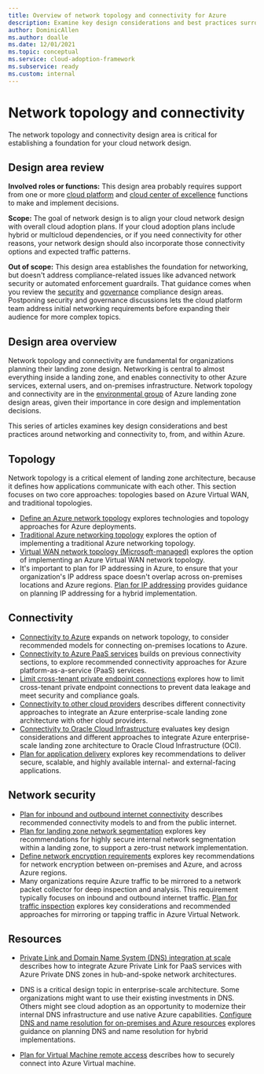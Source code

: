 ```yaml
---
title: Overview of network topology and connectivity for Azure
description: Examine key design considerations and best practices surrounding networking and connectivity.
author: DominicAllen
ms.author: doalle
ms.date: 12/01/2021
ms.topic: conceptual
ms.service: cloud-adoption-framework
ms.subservice: ready
ms.custom: internal
---
```


<!-- docutune:casing "Azure VPN Gateway" L7 -->
<!-- cSpell:ignore autoregistration BGPs MACsec MPLS MSEE onprem privatelink VPNs -->

# Network topology and connectivity

The network topology and connectivity design area is critical for establishing a foundation for your cloud network design.

## Design area review

**Involved roles or functions:** This design area probably requires support from one or more [cloud platform](../../../organize/cloud-platform.md) and [cloud center of excellence](../../../organize/cloud-center-of-excellence.md) functions to make and implement decisions.

**Scope:** The goal of network design is to align your cloud network design with overall cloud adoption plans. If your cloud adoption plans include hybrid or multicloud dependencies, or if you need connectivity for other reasons, your network design should also incorporate those connectivity options and expected traffic patterns.

**Out of scope:** This design area establishes the foundation for networking, but doesn't address compliance-related issues like advanced network security or automated enforcement guardrails. That guidance comes when you review the [security](./security.md) and [governance](./governance.md) compliance design areas. Postponing security and governance discussions lets the cloud platform team address initial networking requirements before expanding their audience for more complex topics.

## Design area overview

Network topology and connectivity are fundamental for organizations planning their landing zone design. Networking is central to almost everything inside a landing zone, and enables connectivity to other Azure services, external users, and on-premises infrastructure. Network topology and connectivity are in the [environmental group](../design-areas.md#environment-design-areas) of Azure landing zone design areas, given their importance in core design and implementation decisions.

This series of articles examines key design considerations and best practices around networking and connectivity to, from, and within Azure.

## Topology

Network topology is a critical element of landing zone architecture, because it defines how applications communicate with each other. This section focuses on two core approaches: topologies based on Azure Virtual WAN, and traditional topologies.

- [Define an Azure network topology](../../azure-best-practices/define-an-azure-network-topology.md) explores technologies and topology approaches for Azure deployments.
- [Traditional Azure networking topology](../../azure-best-practices/traditional-azure-networking-topology.md) explores the option of implementing a traditional Azure networking topology.
- [Virtual WAN network topology (Microsoft-managed)](../../azure-best-practices/virtual-wan-network-topology.md) explores the option of implementing an Azure Virtual WAN network topology.
- It's important to plan for IP addressing in Azure, to ensure that your organization's IP address space doesn't overlap across on-premises locations and Azure regions. [Plan for IP addressing](../../azure-best-practices/plan-for-ip-addressing.md) provides guidance on planning IP addressing for a hybrid implementation.

## Connectivity

- [Connectivity to Azure](../../azure-best-practices/connectivity-to-azure.md) expands on network topology, to consider recommended models for connecting on-premises locations to Azure.
- [Connectivity to Azure PaaS services](../../azure-best-practices/connectivity-to-azure-paas-services.md) builds on previous connectivity sections, to explore recommended connectivity approaches for Azure platform-as-a-service (PaaS) services.
- [Limit cross-tenant private endpoint connections](../../azure-best-practices/limit-cross-tenant-private-endpoint-connections.md) explores how to limit cross-tenant private endpoint connections to prevent data leakage and meet security and compliance goals.
- [Connectivity to other cloud providers](../../azure-best-practices/connectivity-to-other-providers.md) describes different connectivity approaches to integrate an Azure enterprise-scale landing zone architecture with other cloud providers.
- [Connectivity to Oracle Cloud Infrastructure](../../azure-best-practices/connectivity-to-other-providers-oci.md) evaluates key design considerations and different approaches to integrate Azure enterprise-scale landing zone architecture to Oracle Cloud Infrastructure (OCI).
- [Plan for application delivery](../../azure-best-practices/plan-for-app-delivery.md) explores key recommendations to deliver secure, scalable, and highly available internal- and external-facing applications.

## Network security

- [Plan for inbound and outbound internet connectivity](../../azure-best-practices/plan-for-inbound-and-outbound-internet-connectivity.md) describes recommended connectivity models to and from the public internet.
- [Plan for landing zone network segmentation](../../azure-best-practices/plan-for-landing-zone-network-segmentation.md) explores key recommendations for highly secure internal network segmentation within a landing zone, to support a zero-trust network implementation.
- [Define network encryption requirements](../../azure-best-practices/define-network-encryption-requirements.md) explores key recommendations for network encryption between on-premises and Azure, and across Azure regions.
- Many organizations require Azure traffic to be mirrored to a network packet collector for deep inspection and analysis. This requirement typically focuses on inbound and outbound internet traffic. [Plan for traffic inspection](../../azure-best-practices/plan-for-traffic-inspection.md) explores key considerations and recommended approaches for mirroring or tapping traffic in Azure Virtual Network.

## Resources

- [Private Link and Domain Name System (DNS) integration at scale](../../azure-best-practices/private-link-and-dns-integration-at-scale.md) describes how to integrate Azure Private Link for PaaS services with Azure Private DNS zones in hub-and-spoke network architectures.
- DNS is a critical design topic in enterprise-scale architecture. Some organizations might want to use their existing investments in DNS. Others might see cloud adoption as an opportunity to modernize their internal DNS infrastructure and use native Azure capabilities. [Configure DNS and name resolution for on-premises and Azure resources](../../azure-best-practices/dns-for-on-premises-and-azure-resources.md) explores guidance on planning DNS and name resolution for hybrid implementations.

- [Plan for Virtual Machine remote access](../../azure-best-practices/plan-for-virtual-machine-remote-access.md) describes how to securely connect into Azure Virtual machine.

